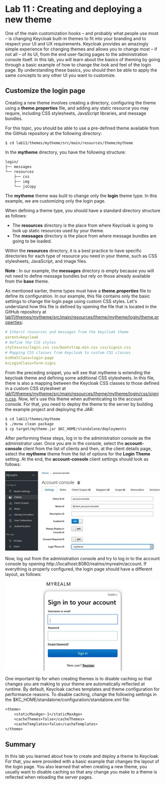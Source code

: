 # Lab 11 : Creating and deploying a new theme

One of the main customization hooks – and probably what people use most – is changing Keycloak built-in themes to fit into your branding and to respect your UI and UX requirements.
Keycloak provides an amazingly simple experience for changing themes and allows you to change most – if not all – of its UI, from the end user-facing pages to the administration console itself.
In this lab, you will learn about the basics of theming by going through a basic example of how to change the look and feel of the login page. By understanding these basics, you should then be able to apply the same concepts to any other UI you want to customize.

## Customize the login page

Creating a new theme involves creating a directory, configuring the theme using a **theme.properties** file, and adding any static resource you may require, including CSS stylesheets, JavaScript libraries, and message bundles.

For this topic, you should be able to use a pre-defined theme available from the GitHub repository at the following directory:

```
$ cd lab11/themes/mytheme/src/main/resources/theme/mytheme
```

In the **mytheme** directory, you have the following structure:

```
login/
├── messages
└── resources
    ├── css
    ├── img
    └── jsCopy
```

The **mytheme** theme was built to change only the **login** theme type. In this example, we are customizing only the login page.

When defining a theme type, you should have a standard directory structure as follows:

- The **resources** directory is the place from where Keycloak is going to look up static resources used by your theme.
- The **messages** directory is the place from where message bundles are going to be loaded.

Within the **resources** directory, it is a best practice to have specific directories for each type of resource you need in your theme, such as CSS stylesheets, JavaScript, and image files.

**Note** : In our example, the **messages** directory is empty because you will not need to define message bundles but rely on those already available from the **base** theme.

As mentioned earlier, theme types must have a **theme.properties** file to define its configuration. In our example, this file contains only the basic settings to change the login page using custom CSS styles. Let's understand how this file is defined by opening the file that is located in the GitHub repository at [lab11/themes/mytheme/src/main/resources/theme/mytheme/login/theme.properties](./themes/mytheme/src/main/resources/theme/mytheme/login/theme.properties):

```yaml
# Inherit resources and messages from the keycloak theme
parent=keycloak
# Define the CSS styles
styles=css/login.css css/bootstrap.min.css css/signin.css
# Mapping CSS classes from Keycloak to custom CSS classes
kcHtmlClass=login-page
kcLoginClass=form-signi
```

From the preceding snippet, you will see that mytheme is extending the keycloak theme and defining some additional CSS stylesheets. In this file, there is also a mapping between the Keycloak CSS classes to those defined in a custom CSS stylesheet at [lab11/themes/mytheme/src/main/resources/theme/mytheme/login/css/signin.css](./themes/mytheme/src/main/resources/theme/mytheme/login/css/signin.css).
Now, let's use this theme when authenticating to the account console. For that, you need to deploy the theme to the server by building the example project and deploying the JAR:

```
$ cd lab11/themes/mytheme
$ ./mvnw clean package
$ cp target/mytheme.jar $KC_HOME/standalone/deployments
```

After performing these steps, log in to the administration console as the administrator user. Once you are in the console, select the **account-console** client from the list of clients and then, at the client details page, select the **mytheme** theme from the list of options for the **Login Theme** setting. At the end, the **account-console** client settings should look as follows:

![Defining the mytheme theme as the login theme for the account console](./images/theme_conf.jpg)

Now, log out from the administration console and try to log in to the account console by opening http://localhost:8080/realms/myrealm/account. If everything is properly configured, the login page should have a different layout, as follows:

![Login page](./images/login_page.jpg)

One important tip for when creating themes is to disable caching so that changes you are making to your theme are automatically reflected at runtime. By default, Keycloak caches templates and theme configuration for performance reasons. To disable caching, change the following settings in the $KC_HOME/standalone/configuration/standalone.xml file:

```
<theme>
    <staticMaxAge>-1</staticMaxAge>
    <cacheThemes>false</cacheThemes>
    <cacheTemplates>false</cacheTemplates>
</theme>
```

## Summary

In this lab you learned about how to create and deploy a theme to Keycloak. For that, you were provided with a basic example that changes the layout of the login page. You also learned that when creating a new theme, you usually want to disable caching so that any change you make to a theme is reflected when reloading the server pages.


